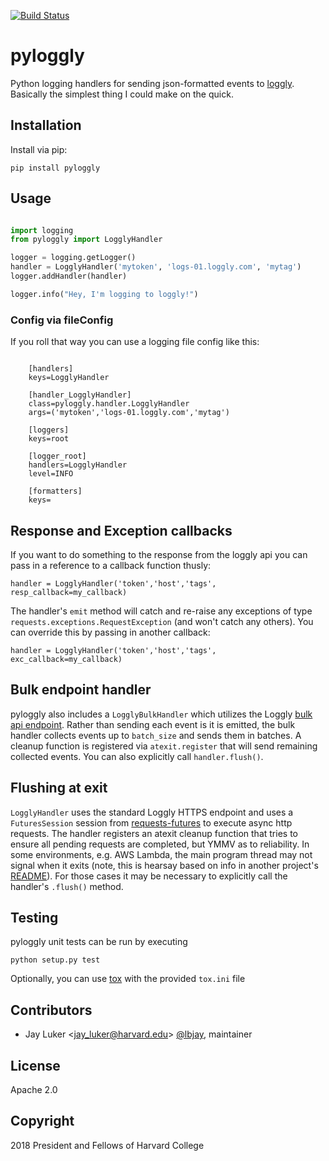 [![Build Status](https://travis-ci.org/harvard-dce/pyloggly.svg?branch=master)](https://travis-ci.org/harvard-dce/pyloggly)

# pyloggly

Python logging handlers for sending json-formatted events to [loggly](http://loggly.com). Basically the simplest thing I could make on the quick.

## Installation

Install via pip:

```
pip install pyloggly
```

## Usage

```python

import logging
from pyloggly import LogglyHandler

logger = logging.getLogger()
handler = LogglyHandler('mytoken', 'logs-01.loggly.com', 'mytag')
logger.addHandler(handler)

logger.info("Hey, I'm logging to loggly!")
```

### Config via fileConfig

If you roll that way you can use a logging file config like this:

```

    [handlers]
    keys=LogglyHandler
    
    [handler_LogglyHandler]
    class=pyloggly.handler.LogglyHandler
    args=('mytoken','logs-01.loggly.com','mytag')
    
    [loggers]
    keys=root
    
    [logger_root]
    handlers=LogglyHandler
    level=INFO
    
    [formatters]
    keys=
```

## Response and Exception callbacks

If you want to do something to the response from the loggly api you can pass in a reference to a callback function thusly:

```handler = LogglyHandler('token','host','tags', resp_callback=my_callback)```

The handler's `emit` method will catch and re-raise any exceptions of type `requests.exceptions.RequestException` (and won't catch any others). 
You can override this by passing in another callback:

```handler = LogglyHandler('token','host','tags', exc_callback=my_callback)```

## Bulk endpoint handler

pyloggly also includes a `LogglyBulkHandler` which utilizes the Loggly [bulk api endpoint](https://www.loggly.com/docs/http-bulk-endpoint/).
Rather than sending each event is it is emitted, the bulk handler collects events up to `batch_size` and sends them in batches. A cleanup
function is registered via `atexit.register` that will send remaining collected events. You can also explicitly call `handler.flush()`.

## Flushing at exit

`LogglyHandler` uses the standard Loggly HTTPS endpoint and uses a `FuturesSession` session from [requests-futures](https://github.com/ross/requests-futures)
to execute async http requests. The handler registers an atexit cleanup function that tries to ensure all pending requests are completed, but YMMV as to reliability.
In some environments, e.g. AWS Lambda, the main program thread may not signal when it exits (note, this is hearsay based on info in another project's [README](https://github.com/zach-taylor/splunk_handler)). For those cases it may be necessary to explicitly call the handler's `.flush()` method.


## Testing
pyloggly unit tests can be run by executing

    python setup.py test

Optionally, you can use [tox](https://tox.readthedocs.org/) with the provided `tox.ini` file

## Contributors

* Jay Luker \<<jay_luker@harvard.edu>\> [@lbjay](http://github.com/lbjay), maintainer

## License

Apache 2.0

## Copyright

2018 President and Fellows of Harvard College
